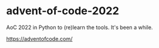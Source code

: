 # advent-of-code-2022

AoC 2022 in Python to (re)learn the tools. It's been a while.

https://adventofcode.com/
